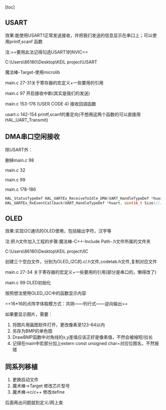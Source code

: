 [toc]

## USART

效果:能使用USART1正常发送接收，并把我们发送的信息显示在串口上；可以使用printf,scanf	函数

注:==要用此法记得勾选USART1的NVIC==

C:\Users\86180\Desktop\KEIL project\USART

魔法棒-Target-使用microlib

main.c 27-31关于寄存器的宏定义+一些要用的引用

main.c 97 开启接收中断(其实是我们的发送)

main.c 153-176 (USER CODE 4) 接收回调函数

usart.c  142-154 printf,scanf的重定向(不想用这两个函数的可以直接用HAL_UART_Transmit)



## DMA串口空闲接收

除USART外：

删掉main.c 98

main.c 32

main.c 99

main.c 178-186

```c
HAL_StatusTypeDef HAL_UARTEx_ReceiveToIdle_DMA(UART_HandleTypeDef *huart, uint8_t *pData, uint16_t Size)//在DMA模式下接收一定数量的数据，直到接收到预期数量的数据或发生空闲事件
HAL_UARTEx_RxEventCallback(UART_HandleTypeDef *huart, uint16_t Size)//串口空闲中断处理函数
```

## OLED

效果:实现I2C通讯的OLED使用，包括输出字符，汉字等

注:把.h文件加入工程的步骤:魔法棒-C++-Include Path-.h文件所属的文件夹

C:\Users\86180\Desktop\KEIL project\IIC

创建三个空白文件，分别为OLED_I2C的.c/.h文件,codetab.h文件,复制对应文件

main.c 27-34 关于寄存器的宏定义+一些要用的引用(部分是串口的，懒得改了)

main.c 99 OLED初始化

按照想法使用OLED_I2C中的函数显示内容

==16*16的点阵字体取模方式：共阴——列行式——逆向输出==

如果要显示图片，需要：

1. 将图片用画图软件打开，更改像素至123-64以内
2. 另存为BMP的单色图
3. DrawBMP函数中对角线的x,y差值应该正好是像素值，不然会被缩短/拉长
4. 记得在main中宏部分加上extern const unsigned char=对应位图名，不然报错



## 同系列移植

1. 更换启动文件
2. 魔术棒->Target 修改芯片型号
3. 魔术棒->c/c++ 修改define



后面再出问题就到定义/网上查